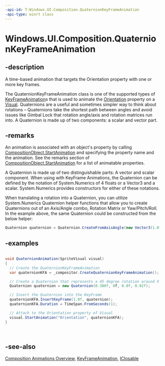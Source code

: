 ```yaml
---
-api-id: T:Windows.UI.Composition.QuaternionKeyFrameAnimation
-api-type: winrt class
---
```


<!-- Class syntax.
public class QuaternionKeyFrameAnimation : Windows.UI.Composition.KeyFrameAnimation, Windows.UI.Composition.IQuaternionKeyFrameAnimation
-->

# Windows.UI.Composition.QuaternionKeyFrameAnimation

## -description
A time-based animation that targets the Orientation property with one or more key frames.

The QuaternionKeyFrameAnimation class is one of the supported types of [KeyFrameAnimation](keyframeanimation.md)s that is used to animate the [Orientation](visual_orientation.md) property on a [Visual](visual.md). Quaternions are a useful and sometimes simpler way to think about rotations – Quaternions take the shortest path between angles and avoid issues like Gimbal Lock that rotation angle/axis and rotation matrices run into. A Quaternion is made up of two components: a scalar and vector part.



## -remarks
An animation is associated with an object's property by calling [CompositionObject.StartAnimation](compositionobject_startanimation_709050842.md) and specifying the property name and the animation. See the remarks section of [CompositionObject.StartAnimation](compositionobject_startanimation_709050842.md) for a list of animatable properties.

A Quaternion is made up of two distinguishable parts: A vector and scalar component. When using with KeyFrame Animations, the Quaternion can be defined by the notation of System.Numerics of 4 floats or a Vector3 and a scalar. System.Numerics provides constructors for either of these notations.

When translating a rotation into a Quaternion, you can utilize System.Numerics Quaternion helper functions that allow you to create Quaternions out of an Axis/Angle combo, Rotation Matrix or Yaw/Pitch/Roll. In the example above, the same Quaternion could be constructed from the below helper:

```csharp
Quaternion quaternion = Quaternion.CreateFromAxisAngle(new Vector3(1.0f, 0.0f, 0.0f), 0.78f);
```



## -examples


```csharp

void QuaternionAnimation(SpriteVisual visual)
{
  // Create the QuaternionKeyFrameAnimation
  var quaternionKFA = _compositor.CreateQuaternionKeyFrameAnimation();

  // Create a Quaternion that represents a 45 degree rotation around X Axis
  Quaternion quaternion = new Quaternion(0.380f, 0f, 0.0f, 0.92f);

  // Insert the Quaternion into the KeyFrame
  quaternionKFA.InsertKeyFrame(1.0f, quaternion);
  quaternionKFA.Duration = TimeSpan.FromSeconds(1);

  // Attach to the Orientation property of Visual
  visual.StartAnimation("Orientation", quaternionKFA);
}
          
          
```



## -see-also
[Composition Animations Overview](/windows/uwp/composition/composition-animation), [KeyFrameAnimation](keyframeanimation.md), [IClosable](../windows.foundation/iclosable.md)
